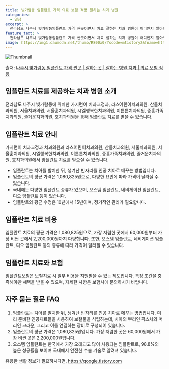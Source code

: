 ```yaml
---
title: 빛가람동 임플란트 가격 의료 보험 적용 잘하는 치과 병원
categories:
  - 일상
excerpt: >
  전라남도 나주시 빛가람동임플란트 가격 싼곳이면서 치료 잘하는 치과 병원이 어디인지 알아보도록 하겠습니다. 전라남도 나주시 빛가람동에 위치한 가지런이 치과교정과 치과의원 라스어린이치과의원 산들치과의원 서울치과의원 서울훈치과의원 시엘행복한치과의원 이튼튼치과의원 중흥가족치과의원 즐거운치과의원 호치과의원 순서대로 안내 드리며, 임플란트 치료시 신경써야 할 부분 또한 같이 공유 드리겠습니다.2024년 임플란트 가격 살펴보기 👈 클릭임플란트 평균 가격가지런이 치과교정과 치과의원표 내에 있는 전화 번호를 클릭 하시면 가지런이 치과교정과 치과의원로 바로 전화 연결 됩니다.분류주소전화번호치과의원전라남도 나주시 빛가람로 676, 씨티원 빌딩 305,306호 (빛가람동)📞061-334-2828로 전화하기..
feature_text: >
  전라남도 나주시 빛가람동임플란트 가격 싼곳이면서 치료 잘하는 치과 병원이 어디인지 알아보도록 하겠습니다. 전라남도 나주시 빛가람동에 위치한 가지런이 치과교정과 치과의원 라스어린이치과의원 산들치과의원 서울치과의원 서울훈치과의원 시엘행복한치과의원 이튼튼치과의원 중흥가족치과의원 즐거운치과의원 호치과의원 순서대로 안내 드리며, 임플란트 치료시 신경써야 할 부분 또한 같이 공유 드리겠습니다.2024년 임플란트 가격 살펴보기 👈 클릭임플란트 평균 가격가지런이 치과교정과 치과의원표 내에 있는 전화 번호를 클릭 하시면 가지런이 치과교정과 치과의원로 바로 전화 연결 됩니다.분류주소전화번호치과의원전라남도 나주시 빛가람로 676, 씨티원 빌딩 305,306호 (빛가람동)📞061-334-2828로 전화하기..
image: https://img1.daumcdn.net/thumb/R800x0/?scode=mtistory2&fname=https%3A%2F%2Fblog.kakaocdn.net%2Fdn%2FBZtC3%2FbtsGY99N6ft%2F2OPUMAp6a9vbtYnUlqfd60%2Fimg.webp
---
```


![Thumbnail](https://img1.daumcdn.net/thumb/R800x0/?scode=mtistory2&fname=https%3A%2F%2Fblog.kakaocdn.net%2Fdn%2FBZtC3%2FbtsGY99N6ft%2F2OPUMAp6a9vbtYnUlqfd60%2Fimg.webp)

<p>출처: <a href="https://qoogle.tistory.com/6977" rel="dofollow">나주시 빛가람동 임플란트 가격 싼곳 | 잘하는곳 | 잘하는 병원 치과 | 의료 보험 적용</a> </p>

## 임플란트 치료를 제공하는 치과 병원 소개

전라남도 나주시 빛가람동에 위치한 가지런이 치과교정과, 라스어린이치과의원, 산들치과의원, 서울치과의원, 서울훈치과의원, 시엘행복한치과의원,
이튼튼치과의원, 중흥가족치과의원, 즐거운치과의원, 호치과의원을 통해 임플란트 치료를 받을 수 있습니다.



## 임플란트 치료 안내

가지런이 치과교정과 치과의원과 라스어린이치과의원, 산들치과의원, 서울치과의원, 서울훈치과의원, 시엘행복한치과의원, 이튼튼치과의원,
중흥가족치과의원, 즐거운치과의원, 호치과의원에서 임플란트 치료를 받으실 수 있습니다.

  * 임플란트는 치아를 발치한 뒤, 생겨난 빈자리를 인공 치아로 메꾸는 방법입니다.
  * 임플란트의 평균 가격은 1,080,825원으로, 다양한 요인에 따라 가격이 달라질 수 있습니다.
  * 국내에는 다양한 임플란트 종류가 있으며, 오스템 임플란트, 네비게이션 임플란트, 디오 임플란트 등이 있습니다.
  * 임플란트의 평균 수명은 10년에서 15년이며, 정기적인 관리가 필요합니다.



## 임플란트 치료 비용

임플란트 치료의 평균 가격은 1,080,825원으로, 가장 저렴한 곳에서 60,000원부터 가장 비싼 곳에서 2,200,000원까지
다양합니다. 또한, 오스템 임플란트, 네비게이션 임플란트, 디오 임플란트 등의 종류에 따라 가격이 달라질 수 있습니다.



## 임플란트 치료와 보험

임플란트보험은 보철치료 시 일부 비용을 지원받을 수 있는 제도입니다. 특정 조건을 충족해야만 혜택을 받을 수 있으며, 자세한 사항은 보험사에
문의하시기 바랍니다.



## 자주 묻는 질문 FAQ

  1. 임플란트는 치아를 발치한 뒤, 생겨난 빈자리를 인공 치아로 메꾸는 방법입니다. 미리 준비한 인공재료들을 사용하여 보철물을 식립하는데, 치아의 뿌리인 픽스처와 머리인 크라운, 그리고 이를 연결하는 장비로 구성되어 있습니다.
  2. 임플란트의 평균 가격은 1,080,825원입니다. 가장 저렴한 곳은 60,000원에서 가장 비싼 곳은 2,200,000원입니다.
  3. 오스템 임플란트는 한국에서 가장 오래되고 많이 사용되는 임플란트로, 98.8%의 높은 성공률을 보이며 국내에서 안전한 수술 기술로 알려져 있습니다.

 

유용한 생활 정보가 필요하시다면, <a href="https://qoogle.tistory.com" rel="dofollow">https://qoogle.tistory.com</a>


